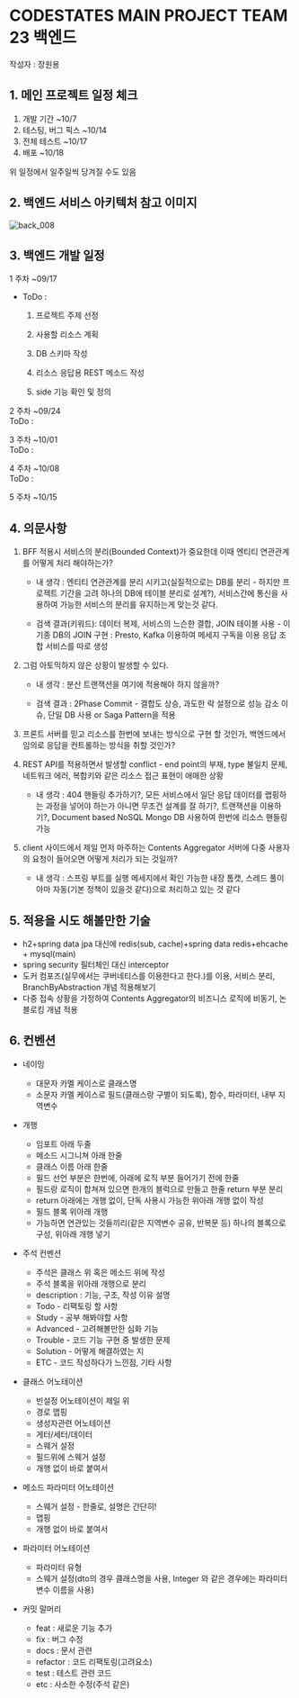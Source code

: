 # CODESTATES MAIN PROJECT TEAM 23 백엔드

작성자 : 장원용

## 1. 메인 프로젝트 일정 체크   

1. 개발 기간 ~10/7   
2. 테스팅, 버그 픽스 ~10/14   
3. 전체 테스트 ~10/17   
4. 배포 ~10/18   



위 일정에서 일주일씩 당겨질 수도 있음





## 2. 백엔드 서비스 아키텍처 참고 이미지


![back_008](https://user-images.githubusercontent.com/80381715/189267330-7c597498-5670-498f-8579-81bca05b26f5.jpg)

## 3. 백엔드 개발 일정

1 주차 ~09/17   
  - ToDo :  
  
    1. 프로젝트 주제 선정
  
    2. 사용할 리소스 계획
  
    3. DB 스키마 작성 
    
    4. 리소스 응답용 REST 메소드 작성
    
    5. side 기능 확인 및 정의
    
  
2 주차 ~09/24  
  ToDo :
  
3 주차 ~10/01  
  ToDo :
  
4 주차 ~10/08   
  ToDo :


   


5 주차 ~10/15



## 4. 의문사항


1. BFF 적용시 서비스의 분리(Bounded Context)가 중요한데 이때 엔티티 연관관계를 어떻게 처리 해야하는가?

    * 내 생각 : 엔티티 연관관계를 분리 시키고(실질적으로는 DB를 분리 - 하지만 프로젝트 기간을 고려 하나의 DB에 테이블 분리로 설계?), 서비스간에 통신을 사용하여 가능한 서비스의 분리를 유지하는게 맞는것 같다.
    
    
    * 검색 결과(키워드): 데이터 복제, 서비스의 느슨한 결합, JOIN 테이블 사용 - 이 기종 DB의 JOIN 구현 : Presto, Kafka 이용하여 메세지 구독을 이용 응답 조합 서비스를 따로 생성
    

2. 그럼 아토믹하지 않은 상황이 발생할 수 있다.

    * 내 생각 : 분산 트랜잭션을 여기에 적용해야 하지 않을까?
    
    * 검색 결과 : 2Phase Commit - 결합도 상승, 과도한 락 설정으로 성능 감소 이슈, 단일 DB 사용 or Saga Pattern을 적용

3. 프론트 서버를 믿고 리소스를 한번에 보내는 방식으로 구현 할 것인가, 백엔드에서 임의로 응답을 컨트롤하는 방식을 취할 것인가?

4. REST API를 적용하면서 발생할 conflict - end point의 부재, type 불일치 문제, 네트워크 에러, 복합키와 같은 리소스 접근 표현이 애매한 상황
    * 내 생각 : 404 핸들링 추가하기?, 모든 서비스에서 일단 응답 데이터를 랩핑하는 과정을 넣어야 하는가 아니면 무조건 설계를 잘 하기?, 트랜잭션을 이용하기?, Document based NoSQL Mongo DB 사용하여 한번에 리소스 핸들링 가능
    
5. client 사이드에서 제일 먼저 마주하는 Contents Aggregator 서버에 다중 사용자의 요청이 들어오면 어떻게 처리가 되는 것일까?
    * 내 생각 : 스프링 부트를 실행 메세지에서 확인 가능한 내장 톰캣, 스레드 풀이 아마 자동(기본 정책이 있을것 같다)으로 처리하고 있는 것 같다
    
 ## 5. 적용을 시도 해볼만한 기술
  - h2+spring data jpa 대신에 redis(sub, cache)+spring data redis+ehcache + mysql(main)
  - spring security 필터체인 대신 interceptor
  - 도커 컴포즈(실무에서는 쿠버네티스를 이용한다고 한다.)를 이용, 서비스 분리, BranchByAbstraction 개념 적용해보기
  - 다중 접속 상황을 가정하여 Contents Aggregator의 비즈니스 로직에 비동기, 논블로킹 개념 적용

## 6. 컨벤션
- 네이밍
  - 대문자 카멜 케이스로 클래스명
  - 소문자 카멜 케이스로 필드(클래스랑 구별이 되도록), 함수, 파라미터, 내부 지역변수 

- 개행
  - 임포트 아래 두줄
  - 메소드 시그니쳐 아래 한줄
  - 클래스 이름 아래 한줄
  - 필드 선언 부분은 한번에, 아래에 로직 부분 들어가기 전에 한줄
  - 필드랑 로직이 합쳐져 있으면 한개의 블럭으로 만들고 한줄 return 부분 분리
  - return 아래에는 개행 없이, 단독 사용시 가능한 위아래 개행 없이 작성
  - 필드 블록 위아래 개행
  - 가능하면 연관있는 것들끼리(같은 지역변수 공유, 반복문 등) 하나의 블록으로 구성, 위아래 개행 넣기

- 주석 컨벤션
  - 주석은 클래스 위 혹은 메소드 위에 작성
  - 주석 블록을 위아래 개행으로 분리
  - description : 기능, 구조, 작성 이유 설명
  - Todo - 리팩토링 할 사항
  - Study - 공부 해봐야할 사항
  - Advanced - 고려해볼만한 심화 기능
  - Trouble - 코드 기능 구현 중 발생한 문제
  - Solution - 어떻게 해결하였는 지
  - ETC - 코드 작성하다가 느낀점, 기타 사항

- 클래스 어노테이션
  - 빈설정 어노테이션이 제일 위
  - 경로 맵핑
  - 생성자관련 어노테이션
  - 게터/세터/데이터
  - 스웨거 설정
  - 필드위에 스웨거 설정
  - 개행 없이 바로 붙여서

- 메소드 파라미터 어노테이션
  - 스웨거 설정 - 한줄로, 설명은 간단히!
  - 맵핑
  - 개행 없이 바로 붙여서

- 파라미터 어노테이션
  - 파라미터 유형
  - 스웨거 설정(dto의 경우 클래스명을 사용, Integer 와 같은 경우에는 파라미터 변수 이름을 사용)

- 커밋 말머리
  - feat : 새로운 기능 추가
  - fix : 버그 수정
  - docs : 문서 관련
  - refactor : 코드 리팩토링(고려요소)
  - test : 테스트 관련 코드
  - etc : 사소한 수정(주석 같은)
